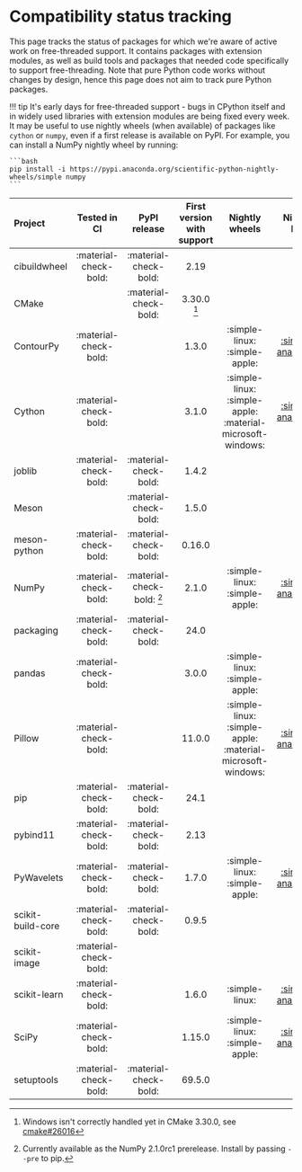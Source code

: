 # Compatibility status tracking

This page tracks the status of packages for which we're aware of active work on
free-threaded support. It contains packages with extension modules, as well
as build tools and packages that needed code specifically to support
free-threading. Note that pure Python code works without changes by design,
hence this page does not aim to track pure Python packages.

!!! tip
    It's early days for free-threaded support - bugs in CPython itself and in
    widely used libraries with extension modules are being fixed every week.
    It may be useful to use nightly wheels (when available) of packages
    like `cython` or `numpy`, even if a first release is available on PyPI.
    For example, you can install a NumPy nightly wheel by running:

    ```bash
    pip install -i https://pypi.anaconda.org/scientific-python-nightly-wheels/simple numpy
    ```

<!-- keep alphabetically ordered -->

| Project           |     Tested in CI      |          PyPI release          | First version with support |                       Nightly wheels                       |                                       Nightly link                                       |
| :---------------- | :-------------------: | :----------------------------: | :------------------------: | :--------------------------------------------------------: | :--------------------------------------------------------------------------------------: |
| cibuildwheel      | :material-check-bold: |     :material-check-bold:      |            2.19            |                                                            |                                                                                          |
| CMake             |                       |     :material-check-bold:      |      3.30.0 [^cmake]       |                                                            |                                                                                          |
| ContourPy         | :material-check-bold: |                                |           1.3.0            |               :simple-linux: :simple-apple:                |  [:simple-anaconda:](https://anaconda.org/scientific-python-nightly-wheels/contourpy/)   |
| Cython            | :material-check-bold: |                                |           3.1.0            | :simple-linux: :simple-apple: :material-microsoft-windows: |    [:simple-anaconda:](https://anaconda.org/scientific-python-nightly-wheels/cython/)    |
| joblib            | :material-check-bold: |     :material-check-bold:      |           1.4.2            |                                                            |                                                                                          |
| Meson             |                       |     :material-check-bold:      |           1.5.0            |                                                            |                                                                                          |
| meson-python      | :material-check-bold: |     :material-check-bold:      |           0.16.0           |                                                            |                                                                                          |
| NumPy             | :material-check-bold: | :material-check-bold: [^numpy] |           2.1.0            |               :simple-linux: :simple-apple:                |    [:simple-anaconda:](https://anaconda.org/scientific-python-nightly-wheels/numpy/)     |
| packaging         | :material-check-bold: |     :material-check-bold:      |            24.0            |                                                            |                                                                                          |
| pandas            | :material-check-bold: |                                |           3.0.0            |               :simple-linux: :simple-apple:                |                                                                                          |
| Pillow            | :material-check-bold: |                                |           11.0.0           | :simple-linux: :simple-apple: :material-microsoft-windows: |    [:simple-anaconda:](https://anaconda.org/scientific-python-nightly-wheels/pillow/)    |
| pip               | :material-check-bold: |     :material-check-bold:      |            24.1            |                                                            |                                                                                          |
| pybind11          | :material-check-bold: |     :material-check-bold:      |            2.13            |                                                            |                                                                                          |
| PyWavelets        | :material-check-bold: |     :material-check-bold:      |           1.7.0            |               :simple-linux: :simple-apple:                |  [:simple-anaconda:](https://anaconda.org/scientific-python-nightly-wheels/pywavelets/)  |
| scikit-build-core | :material-check-bold: |     :material-check-bold:      |           0.9.5            |                                                            |                                                                                          |
| scikit-image      | :material-check-bold: |                                |                            |                                                            |                                                                                          |
| scikit-learn      | :material-check-bold: |                                |           1.6.0            |                       :simple-linux:                       | [:simple-anaconda:](https://anaconda.org/scientific-python-nightly-wheels/scikit-learn/) |
| SciPy             | :material-check-bold: |                                |           1.15.0           |               :simple-linux: :simple-apple:                |    [:simple-anaconda:](https://anaconda.org/scientific-python-nightly-wheels/scipy/)     |
| setuptools        | :material-check-bold: |     :material-check-bold:      |           69.5.0           |                                                            |                                                                                          |

[^cmake]: Windows isn't correctly handled yet in CMake 3.30.0, see [cmake#26016](https://gitlab.kitware.com/cmake/cmake/-/issues/26016)

[^numpy]: Currently available as the NumPy 2.1.0rc1 prerelease. Install by
    passing `--pre` to pip.
